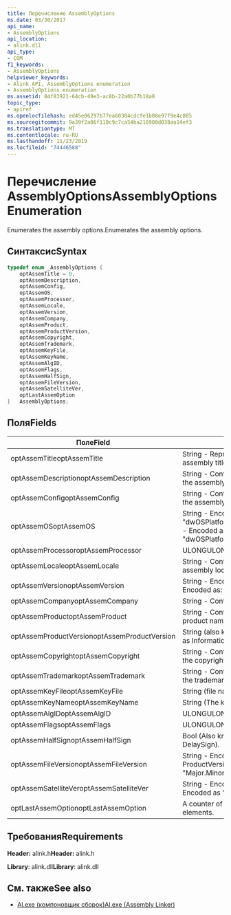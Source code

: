 ```yaml
---
title: Перечисление AssemblyOptions
ms.date: 03/30/2017
api_name:
- AssemblyOptions
api_location:
- alink.dll
api_type:
- COM
f1_keywords:
- AssemblyOptions
helpviewer_keywords:
- Alink API, AssemblyOptions enumeration
- AssemblyOptions enumeration
ms.assetid: 84f83921-64cb-49e3-ac8b-22a0b77b18a8
topic_type:
- apiref
ms.openlocfilehash: ed45e06297b77ea60304cdcfe1b08e97f9e4c085
ms.sourcegitcommit: 9a39f2a06f110c9c7ca54ba216900d038aa14ef3
ms.translationtype: MT
ms.contentlocale: ru-RU
ms.lasthandoff: 11/23/2019
ms.locfileid: "74446588"
---
```

# <a name="assemblyoptions-enumeration"></a><span data-ttu-id="3f2a3-102">Перечисление AssemblyOptions</span><span class="sxs-lookup"><span data-stu-id="3f2a3-102">AssemblyOptions Enumeration</span></span>
<span data-ttu-id="3f2a3-103">Enumerates the assembly options.</span><span class="sxs-lookup"><span data-stu-id="3f2a3-103">Enumerates the assembly options.</span></span>  
  
## <a name="syntax"></a><span data-ttu-id="3f2a3-104">Синтаксис</span><span class="sxs-lookup"><span data-stu-id="3f2a3-104">Syntax</span></span>  
  
```cpp  
typedef enum _AssemblyOptions {  
    optAssemTitle = 0,  
    optAssemDescription,  
    optAssemConfig,  
    optAssemOS,  
    optAssemProcessor,  
    optAssemLocale,  
    optAssemVersion,  
    optAssemCompany,  
    optAssemProduct,  
    optAssemProductVersion,  
    optAssemCopyright,  
    optAssemTrademark,  
    optAssemKeyFile,  
    optAssemKeyName,  
    optAssemAlgID,  
    optAssemFlags,  
    optAssemHalfSign,  
    optAssemFileVersion,  
    optAssemSatelliteVer,  
    optLastAssemOption  
}   AssemblyOptions;  
```  
  
## <a name="fields"></a><span data-ttu-id="3f2a3-105">Поля</span><span class="sxs-lookup"><span data-stu-id="3f2a3-105">Fields</span></span>  
  
|<span data-ttu-id="3f2a3-106">Поле</span><span class="sxs-lookup"><span data-stu-id="3f2a3-106">Field</span></span>|<span data-ttu-id="3f2a3-107">Описание</span><span class="sxs-lookup"><span data-stu-id="3f2a3-107">Description</span></span>|  
|-----------|-----------------|  
|<span data-ttu-id="3f2a3-108">optAssemTitle</span><span class="sxs-lookup"><span data-stu-id="3f2a3-108">optAssemTitle</span></span>|<span data-ttu-id="3f2a3-109">String - Represents the assembly title.</span><span class="sxs-lookup"><span data-stu-id="3f2a3-109">String - Represents the assembly title.</span></span>|  
|<span data-ttu-id="3f2a3-110">optAssemDescription</span><span class="sxs-lookup"><span data-stu-id="3f2a3-110">optAssemDescription</span></span>|<span data-ttu-id="3f2a3-111">String - Contains the assembly description.</span><span class="sxs-lookup"><span data-stu-id="3f2a3-111">String - Contains the assembly description.</span></span>|  
|<span data-ttu-id="3f2a3-112">optAssemConfig</span><span class="sxs-lookup"><span data-stu-id="3f2a3-112">optAssemConfig</span></span>|<span data-ttu-id="3f2a3-113">String - Contains the assembly configuration.</span><span class="sxs-lookup"><span data-stu-id="3f2a3-113">String - Contains the assembly configuration.</span></span>|  
|<span data-ttu-id="3f2a3-114">optAssemOS</span><span class="sxs-lookup"><span data-stu-id="3f2a3-114">optAssemOS</span></span>|<span data-ttu-id="3f2a3-115">String - Encoded as: "dwOSPlatformId.dwOSMajorVersion.dwOSMinorVersion".</span><span class="sxs-lookup"><span data-stu-id="3f2a3-115">String - Encoded as: "dwOSPlatformId.dwOSMajorVersion.dwOSMinorVersion".</span></span>|  
|<span data-ttu-id="3f2a3-116">optAssemProcessor</span><span class="sxs-lookup"><span data-stu-id="3f2a3-116">optAssemProcessor</span></span>|<span data-ttu-id="3f2a3-117">ULONG</span><span class="sxs-lookup"><span data-stu-id="3f2a3-117">ULONG</span></span>|  
|<span data-ttu-id="3f2a3-118">optAssemLocale</span><span class="sxs-lookup"><span data-stu-id="3f2a3-118">optAssemLocale</span></span>|<span data-ttu-id="3f2a3-119">String - Contains the assembly locale.</span><span class="sxs-lookup"><span data-stu-id="3f2a3-119">String - Contains the assembly locale.</span></span>|  
|<span data-ttu-id="3f2a3-120">optAssemVersion</span><span class="sxs-lookup"><span data-stu-id="3f2a3-120">optAssemVersion</span></span>|<span data-ttu-id="3f2a3-121">String - Encoded as: "Major.Minor.Build.Revision".</span><span class="sxs-lookup"><span data-stu-id="3f2a3-121">String - Encoded as: "Major.Minor.Build.Revision".</span></span>|  
|<span data-ttu-id="3f2a3-122">optAssemCompany</span><span class="sxs-lookup"><span data-stu-id="3f2a3-122">optAssemCompany</span></span>|<span data-ttu-id="3f2a3-123">String - Contains the company.</span><span class="sxs-lookup"><span data-stu-id="3f2a3-123">String - Contains the company.</span></span>|  
|<span data-ttu-id="3f2a3-124">optAssemProduct</span><span class="sxs-lookup"><span data-stu-id="3f2a3-124">optAssemProduct</span></span>|<span data-ttu-id="3f2a3-125">String - Contains the product name.</span><span class="sxs-lookup"><span data-stu-id="3f2a3-125">String - Contains the product name.</span></span>|  
|<span data-ttu-id="3f2a3-126">optAssemProductVersion</span><span class="sxs-lookup"><span data-stu-id="3f2a3-126">optAssemProductVersion</span></span>|<span data-ttu-id="3f2a3-127">String (also known as InformationalVersion).</span><span class="sxs-lookup"><span data-stu-id="3f2a3-127">String (also known as InformationalVersion).</span></span>|  
|<span data-ttu-id="3f2a3-128">optAssemCopyright</span><span class="sxs-lookup"><span data-stu-id="3f2a3-128">optAssemCopyright</span></span>|<span data-ttu-id="3f2a3-129">String - Contains the copyright information.</span><span class="sxs-lookup"><span data-stu-id="3f2a3-129">String - Contains the copyright information.</span></span>|  
|<span data-ttu-id="3f2a3-130">optAssemTrademark</span><span class="sxs-lookup"><span data-stu-id="3f2a3-130">optAssemTrademark</span></span>|<span data-ttu-id="3f2a3-131">String - Contains the trademark information.</span><span class="sxs-lookup"><span data-stu-id="3f2a3-131">String - Contains the trademark information.</span></span>|  
|<span data-ttu-id="3f2a3-132">optAssemKeyFile</span><span class="sxs-lookup"><span data-stu-id="3f2a3-132">optAssemKeyFile</span></span>|<span data-ttu-id="3f2a3-133">String (file name).</span><span class="sxs-lookup"><span data-stu-id="3f2a3-133">String (file name).</span></span>|  
|<span data-ttu-id="3f2a3-134">optAssemKeyName</span><span class="sxs-lookup"><span data-stu-id="3f2a3-134">optAssemKeyName</span></span>|<span data-ttu-id="3f2a3-135">String (The key name).</span><span class="sxs-lookup"><span data-stu-id="3f2a3-135">String (The key name).</span></span>|  
|<span data-ttu-id="3f2a3-136">optAssemAlgID</span><span class="sxs-lookup"><span data-stu-id="3f2a3-136">optAssemAlgID</span></span>|<span data-ttu-id="3f2a3-137">ULONG</span><span class="sxs-lookup"><span data-stu-id="3f2a3-137">ULONG</span></span>|  
|<span data-ttu-id="3f2a3-138">optAssemFlags</span><span class="sxs-lookup"><span data-stu-id="3f2a3-138">optAssemFlags</span></span>|<span data-ttu-id="3f2a3-139">ULONG</span><span class="sxs-lookup"><span data-stu-id="3f2a3-139">ULONG</span></span>|  
|<span data-ttu-id="3f2a3-140">optAssemHalfSign</span><span class="sxs-lookup"><span data-stu-id="3f2a3-140">optAssemHalfSign</span></span>|<span data-ttu-id="3f2a3-141">Bool (Also known as DelaySign).</span><span class="sxs-lookup"><span data-stu-id="3f2a3-141">Bool (Also known as DelaySign).</span></span>|  
|<span data-ttu-id="3f2a3-142">optAssemFileVersion</span><span class="sxs-lookup"><span data-stu-id="3f2a3-142">optAssemFileVersion</span></span>|<span data-ttu-id="3f2a3-143">String - Encoded as "Major.Minor.Build.Revision"--same as ProductVersion.</span><span class="sxs-lookup"><span data-stu-id="3f2a3-143">String - Encoded as "Major.Minor.Build.Revision"--same as ProductVersion.</span></span>|  
|<span data-ttu-id="3f2a3-144">optAssemSatelliteVer</span><span class="sxs-lookup"><span data-stu-id="3f2a3-144">optAssemSatelliteVer</span></span>|<span data-ttu-id="3f2a3-145">String - Encoded as "Major.Minor.Build.Revision".</span><span class="sxs-lookup"><span data-stu-id="3f2a3-145">String - Encoded as "Major.Minor.Build.Revision".</span></span>|  
|<span data-ttu-id="3f2a3-146">optLastAssemOption</span><span class="sxs-lookup"><span data-stu-id="3f2a3-146">optLastAssemOption</span></span>|<span data-ttu-id="3f2a3-147">A counter of the number of elements.</span><span class="sxs-lookup"><span data-stu-id="3f2a3-147">A counter of the number of elements.</span></span>|  
  
## <a name="requirements"></a><span data-ttu-id="3f2a3-148">Требования</span><span class="sxs-lookup"><span data-stu-id="3f2a3-148">Requirements</span></span>  
 <span data-ttu-id="3f2a3-149">**Header:** alink.h</span><span class="sxs-lookup"><span data-stu-id="3f2a3-149">**Header:** alink.h</span></span>  
  
 <span data-ttu-id="3f2a3-150">**Library**: alink.dll</span><span class="sxs-lookup"><span data-stu-id="3f2a3-150">**Library**: alink.dll</span></span>  
  
## <a name="see-also"></a><span data-ttu-id="3f2a3-151">См. также</span><span class="sxs-lookup"><span data-stu-id="3f2a3-151">See also</span></span>

- [<span data-ttu-id="3f2a3-152">Al.exe (компоновщик сборок)</span><span class="sxs-lookup"><span data-stu-id="3f2a3-152">Al.exe (Assembly Linker)</span></span>](../../tools/al-exe-assembly-linker.md)

